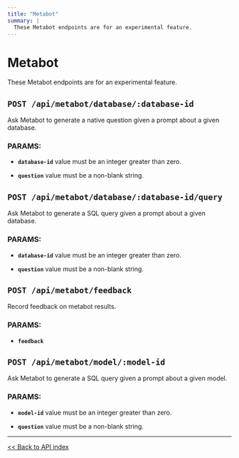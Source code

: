 ```yaml
---
title: "Metabot"
summary: |
  These Metabot endpoints are for an experimental feature.
---
```


# Metabot

These Metabot endpoints are for an experimental feature.

## `POST /api/metabot/database/:database-id`

Ask Metabot to generate a native question given a prompt about a given database.

### PARAMS:

*  **`database-id`** value must be an integer greater than zero.

*  **`question`** value must be a non-blank string.

## `POST /api/metabot/database/:database-id/query`

Ask Metabot to generate a SQL query given a prompt about a given database.

### PARAMS:

*  **`database-id`** value must be an integer greater than zero.

*  **`question`** value must be a non-blank string.

## `POST /api/metabot/feedback`

Record feedback on metabot results.

### PARAMS:

*  **`feedback`**

## `POST /api/metabot/model/:model-id`

Ask Metabot to generate a SQL query given a prompt about a given model.

### PARAMS:

*  **`model-id`** value must be an integer greater than zero.

*  **`question`** value must be a non-blank string.

---

[<< Back to API index](../api-documentation.md)